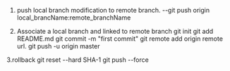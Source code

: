 1. push local branch modification to remote branch.
--git push origin local_brancName:remote_branchName

2. Associate a local branch and linked to remote branch
git init
git add README.md
git commit -m "first commit"
git remote add origin remote url.
git push -u origin master

3.rollback
git reset --hard SHA-1
git push --force

